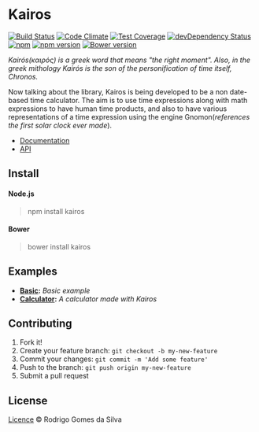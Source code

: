 # Kairos

[![Build Status](https://travis-ci.org/rodrigogs/kairos.svg?branch=master)](https://travis-ci.org/rodrigogs/kairos)
[![Code Climate](https://codeclimate.com/github/rodrigogs/kairos/badges/gpa.svg)](https://codeclimate.com/github/rodrigogs/kairos)
[![Test Coverage](https://codeclimate.com/github/rodrigogs/kairos/badges/coverage.svg)](https://codeclimate.com/github/rodrigogs/kairos/coverage)
[![devDependency Status](https://david-dm.org/rodrigogs/kairos/dev-status.svg)](https://david-dm.org/rodrigogs/kairos#info=devDependencies)
[![npm](https://img.shields.io/npm/dt/kairos.svg)](https://www.npmjs.com/package/kairos)
[![npm version](https://badge.fury.io/js/kairos.svg)](https://badge.fury.io/js/kairos)
[![Bower version](https://badge.fury.io/bo/kairos.svg)](https://badge.fury.io/bo/kairos)

*Kairós(καιρός) is a greek word that means "the right moment". Also, in the greek mithology Kairós is the son of the personification of time itself, Chronos.*

Now talking about the library, Kairos is being developed to be a non date-based time calculator. The aim is to use time expressions along with math expressions to have human time products, and also to have various representations of a time expression using the engine Gnomon(*references the first solar clock ever made*).

* [Documentation](http://rodrigogs.github.io/kairos)
* [API](http://rodrigogs.github.io/kairos/docs)

## Install

#### Node.js
> npm install kairos

#### Bower
> bower install kairos

## Examples

* **[Basic](http://rodrigogs.github.io/kairos/examples/basic/index.html):** *Basic example*
* **[Calculator](http://rodrigogs.github.io/kairos/examples/calc/index.html):** *A calculator made with Kairos*

## Contributing

1. Fork it!
2. Create your feature branch: `git checkout -b my-new-feature`
3. Commit your changes: `git commit -m 'Add some feature'`
4. Push to the branch: `git push origin my-new-feature`
5. Submit a pull request

## License

[Licence](https://github.com/rodrigogs/kairos/blob/master/LICENSE) © Rodrigo Gomes da Silva
